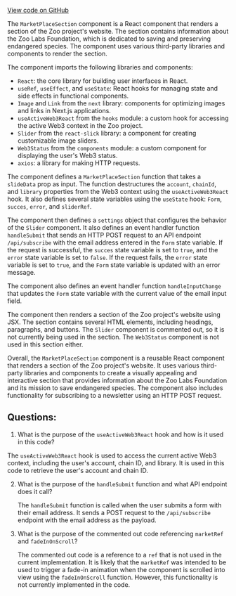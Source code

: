 [View code on GitHub](zoo-labs/zoo/blob/master/core/src/pages/home/MarketPlaceSection.tsx)

The `MarketPlaceSection` component is a React component that renders a section of the Zoo project's website. The section contains information about the Zoo Labs Foundation, which is dedicated to saving and preserving endangered species. The component uses various third-party libraries and components to render the section.

The component imports the following libraries and components:

- `React`: the core library for building user interfaces in React.
- `useRef`, `useEffect`, and `useState`: React hooks for managing state and side effects in functional components.
- `Image` and `Link` from the `next` library: components for optimizing images and links in Next.js applications.
- `useActiveWeb3React` from the `hooks` module: a custom hook for accessing the active Web3 context in the Zoo project.
- `Slider` from the `react-slick` library: a component for creating customizable image sliders.
- `Web3Status` from the `components` module: a custom component for displaying the user's Web3 status.
- `axios`: a library for making HTTP requests.

The component defines a `MarketPlaceSection` function that takes a `slideData` prop as input. The function destructures the `account`, `chainId`, and `library` properties from the Web3 context using the `useActiveWeb3React` hook. It also defines several state variables using the `useState` hook: `Form`, `succes`, `error`, and `sliderRef`. 

The component then defines a `settings` object that configures the behavior of the `Slider` component. It also defines an event handler function `handleSubmit` that sends an HTTP POST request to an API endpoint `/api/subscribe` with the email address entered in the `Form` state variable. If the request is successful, the `succes` state variable is set to `true`, and the `error` state variable is set to `false`. If the request fails, the `error` state variable is set to `true`, and the `Form` state variable is updated with an error message.

The component also defines an event handler function `handleInputChange` that updates the `Form` state variable with the current value of the email input field.

The component then renders a section of the Zoo project's website using JSX. The section contains several HTML elements, including headings, paragraphs, and buttons. The `Slider` component is commented out, so it is not currently being used in the section. The `Web3Status` component is not used in this section either.

Overall, the `MarketPlaceSection` component is a reusable React component that renders a section of the Zoo project's website. It uses various third-party libraries and components to create a visually appealing and interactive section that provides information about the Zoo Labs Foundation and its mission to save endangered species. The component also includes functionality for subscribing to a newsletter using an HTTP POST request.
## Questions: 
 1. What is the purpose of the `useActiveWeb3React` hook and how is it used in this code?
   
   The `useActiveWeb3React` hook is used to access the current active Web3 context, including the user's account, chain ID, and library. It is used in this code to retrieve the user's account and chain ID.

2. What is the purpose of the `handleSubmit` function and what API endpoint does it call?
   
   The `handleSubmit` function is called when the user submits a form with their email address. It sends a POST request to the `/api/subscribe` endpoint with the email address as the payload. 

3. What is the purpose of the commented out code referencing `marketRef` and `fadeInOnScroll`?
   
   The commented out code is a reference to a `ref` that is not used in the current implementation. It is likely that the `marketRef` was intended to be used to trigger a fade-in animation when the component is scrolled into view using the `fadeInOnScroll` function. However, this functionality is not currently implemented in the code.